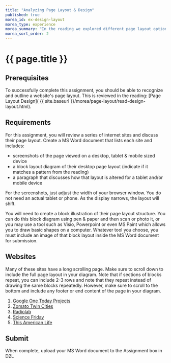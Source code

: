 ```yaml
---
title: "Analyzing Page Layout & Design"
published: true
morea_id: ex-design-layout
morea_type: experience
morea_summary: "In the reading we explored different page layout options. In this exercise we identify a few on the web."
morea_sort_order: 2
---
```


# {{ page.title }}

## Prerequisites
To successfully complete this assignment, you should be able to recognize and outline a website's page layout.  This is reviewed in the reading:  [Page Layout Design]( {{ site.baseurl }}/morea/page-layout/read-design-layout.html).


## Requirements
For this assignment, you will review a series of internet sites and discuss their page layout. Create a MS Word document that lists each site and includes:

- screenshots of the page viewed on a desktop, tablet & mobile sized device
- a block layout diagram of their desktop page layout (indicate if it matches a pattern from the reading)
- a paragraph that discusses how that layout is altered for a tablet and/or mobile device

For the screenshots, just adjust the width of your browser window. You do not need an actual tablet or phone.  As the display narrows, the layout will shift.

You will need to create a block illustration of their page layout structure. You can do this block diagram using pen & paper and then scan or photo it, or you may use a tool such as Visio, Powerpoint or even MS Paint which allows you to draw basic shapes on a computer.  Whatever tool you choose, you must include an image of that block layout inside the MS Word document for submission.

## Websites
Many of these sites have a long scrolling page.  Make sure to scroll down to include the full page layout in your diagram. Note that if sections of blocks repeat, you can include 2-3 rows and note that they repeat instead of drawing the same blocks repeatedly.  However, make sure to scroll to the bottom and include any footer or end content of the page in your diagram.

1. [Google One Today Projects](https://onetoday.google.com/home/projects)
2. [Zomato Twin Cities](https://www.zomato.com/twin-cities)
3. [Radiolab](http://www.radiolab.org/)
4. [Science Friday](http://www.sciencefriday.com/)
5. [This American Life](http://www.thisamericanlife.org/)


## Submit
When complete, upload your MS Word document to the Assignment box in D2L
